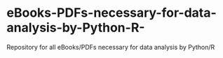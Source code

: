 # eBooks-PDFs-necessary-for-data-analysis-by-Python-R-
Repository for all eBooks/PDFs necessary for data analysis by Python/R 

